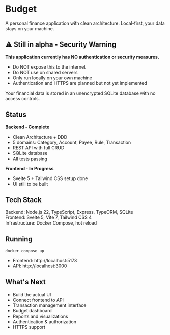 # Budget

A personal finance application with clean architecture. Local-first, your data stays on your machine.

## ⚠️ Still in alpha - Security Warning

**This application currently has NO authentication or security measures.**

- Do NOT expose this to the internet
- Do NOT use on shared servers
- Only run locally on your own machine
- Authentication and HTTPS are planned but not yet implemented

Your financial data is stored in an unencrypted SQLite database with no access controls.

## Status

**Backend - Complete**
- Clean Architecture + DDD
- 5 domains: Category, Account, Payee, Rule, Transaction
- REST API with full CRUD
- SQLite database
- All tests passing

**Frontend - In Progress**
- Svelte 5 + Tailwind CSS setup done
- UI still to be built

## Tech Stack

Backend: Node.js 22, TypeScript, Express, TypeORM, SQLite  
Frontend: Svelte 5, Vite 7, Tailwind CSS 4  
Infrastructure: Docker Compose, hot reload

## Running

```bash
docker compose up
```

- Frontend: http://localhost:5173
- API: http://localhost:3000

## What's Next

- Build the actual UI
- Connect frontend to API
- Transaction management interface
- Budget dashboard
- Reports and visualizations
- Authentication & authorization
- HTTPS support
